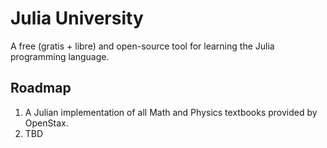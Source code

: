# Julia University
A free (gratis + libre) and open-source tool for learning the Julia programming language.

## Roadmap
1. A Julian implementation of all Math and Physics textbooks provided by OpenStax.
2. TBD
